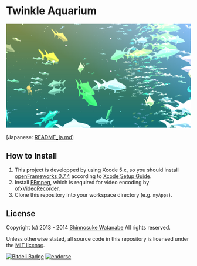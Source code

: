 # Twinkle Aquarium

![screen shot](./frontispiece.jpg "Screen shot")

[Japanese: [README_ja.md](./README_ja.md)]

## How to Install

1. This project is developped by using Xcode 5.x, so you should install [openFrameworks 0.7.4](http://www.openframeworks.cc/download/older.html) according to [Xcode Setup Guide](http://www.openframeworks.cc/setup/xcode/).
2. Install [FFmpeg](http://ffmpeg.org/), which is required for video encoding by [ofxVideoRecorder](https://github.com/timscaffidi/ofxVideoRecorder).
3. Clone this repository into your workspace directory (e.g. `myApps`).

## License

Copyright (c) 2013 - 2014 [Shinnosuke Watanabe](https://github.com/shinnn) All rights reserved.

Unless otherwise stated, all source code in this repository is licensed under the [MIT license](http://opensource.org/licenses/mit-license.php).

[![Bitdeli Badge](https://d2weczhvl823v0.cloudfront.net/shinnn/twinkle-aquarium/trend.png)](https://bitdeli.com/free "Bitdeli Badge")
[![endorse](https://api.coderwall.com/shinnn/endorsecount.png)](https://coderwall.com/shinnn)